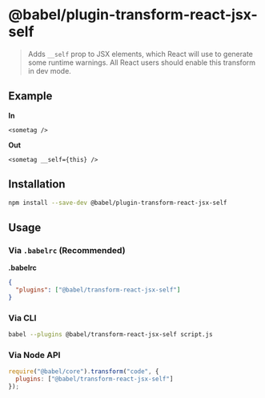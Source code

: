 # @babel/plugin-transform-react-jsx-self

> Adds `__self` prop to JSX elements, which React will use to generate some runtime warnings.  All React users should enable this transform in dev mode.

## Example

**In**

```
<sometag />
```

**Out**

```
<sometag __self={this} />
```

## Installation

```sh
npm install --save-dev @babel/plugin-transform-react-jsx-self
```

## Usage

### Via `.babelrc` (Recommended)

**.babelrc**

```json
{
  "plugins": ["@babel/transform-react-jsx-self"]
}
```

### Via CLI

```sh
babel --plugins @babel/transform-react-jsx-self script.js
```

### Via Node API

```javascript
require("@babel/core").transform("code", {
  plugins: ["@babel/transform-react-jsx-self"]
});
```
